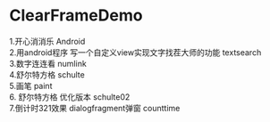 # ClearFrameDemo <br>
1.开心消消乐 Android <br> 
2.用android程序 写一个自定义view实现文字找茬大师的功能 textsearch <br>
3.数字连连看 numlink  <br>
4.舒尔特方格 schulte <br>
5.画笔 paint <br>
6. 舒尔特方格 优化版本 schulte02 <br>
7.倒计时321效果 dialogfragment弹窗 counttime <br>